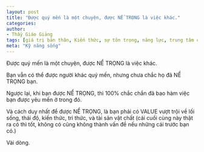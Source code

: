 ```yaml
---
layout: post
title: "Được quý mến là một chuyện, được NỂ TRỌNG là việc khác."
categories:
author:
- Thầy Giáo Giảng
tags: [giá trị bản thân, Kiến thức, sự tôn trọng, năng lực, trung tâm của chính mình]
meta: "Kỹ năng sống"
---
```

Được quý mến là một chuyện, được NỂ TRỌNG là việc khác.

Bạn vẫn có thể được người khác quý mến, nhưng chưa chắc họ đã NỂ TRỌNG bạn.

Ngược lại, khi bạn được NỂ TRỌNG, thì 100% chắc chắn đã bao hàm việc bạn được yêu mến ở trong đó.

Và cách duy nhất để được NỂ TRỌNG, là bạn phải có VALUE vượt trội về lối sống, thái độ, kiến thức, tri thức, và tài sản vật chất (cái cuối cùng này thật ra có thì tốt, không có cũng không thành vấn đề nếu những cái trước bạn có.)

Vài dòng.
<!--excerpt.s-->